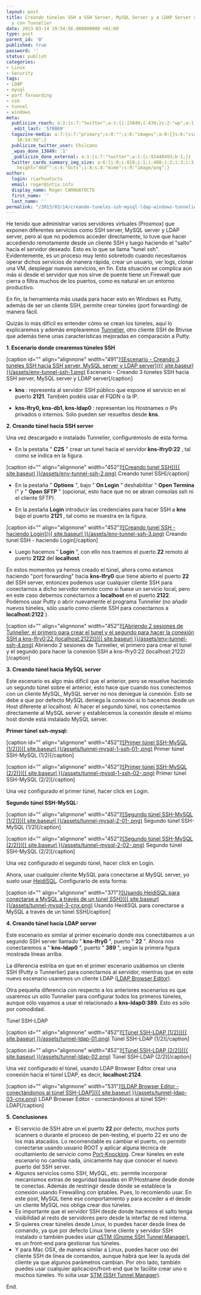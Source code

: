 ```yaml
---
layout: post
title: Creando túneles SSH a SSH Server, MySQL Server y a LDAP Server desde Windows
  y con Tunnelier
date: 2013-03-14 19:54:56.000000000 +01:00
type: post
parent_id: '0'
published: true
password: ''
status: publish
categories:
- Linux
- Security
tags:
- LDAP
- mysql
- port forwarding
- ssh
- tunnel
- windows
meta:
  publicize_reach: a:2:{s:7:"twitter";a:1:{i:13849;i:439;}s:2:"wp";a:1:{i:0;i:20;}}
  _edit_last: '578869'
  tagazine-media: a:7:{s:7:"primary";s:0:"";s:6:"images";a:0:{}s:6:"videos";a:0:{}s:11:"image_count";i:0;s:6:"author";s:6:"578869";s:7:"blog_id";s:7:"2005905";s:9:"mod_stamp";s:19:"2013-03-14
    18:54:56";}
  publicize_twitter_user: Chilcano
  _wpas_done_13849: '1'
  _publicize_done_external: a:1:{s:7:"twitter";a:1:{i:91440493;b:1;}}
  twitter_cards_summary_img_size: a:6:{i:0;i:819;i:1;i:460;i:2;i:3;i:3;s:24:"width="819"
    height="460"";s:4:"bits";i:8;s:4:"mime";s:9:"image/png";}
author:
  login: rcarhuatocto
  email: roger@intix.info
  display_name: Roger CARHUATOCTO
  first_name: ''
  last_name: ''
permalink: "/2013/03/14/creando-tuneles-ssh-mysql-ldap-windows-tunnelier/"
---
```

He tenido que administrar varios servidores virtuales (Proxmox) que exponen diferentes servicios como SSH server, MySQL server y LDAP server, pero al que no podemos acceder directamente, lo tuve que hacer accediendo remotamente desde un cliente SSH y luego haciendo el "salto" hacia el servidor deseado. Esto es lo que se llama "tunel ssh". Evidentemente, es un proceso muy lento sobretodo cuando necesitamos operar dichos servicios de manera rápida, crear un usuario, ver logs, clonar una VM, desplegar nuevos servicios, en fin. Esta situación se complica aún más si desde el servidor que nos sirve de puente tiene un Firewall que cierra o filtra muchos de los puertos, como es natural en un entorno productivo.

  
En fin, la herramienta más usada para hacer esto en Windows es Putty, además de ser un cliente SSH, permite crear túneles (port forwarding) de manera fácil.

  
Quizás lo más difícil es entender cómo se crean los túneles, aquí lo explicaremos y además emplearemos [Tunnelier](http://www.bitvise.com/tunnelier "Tunnelier"), otro cliente SSH de Btivise que además tiene unas características mejoradas en comparación a Putty.

  
 **1\. Escenario donde crearemos túneles SSH**

  
[caption id="" align="alignnone" width="491"][![Escenario - Creando 3 túneles SSH hacia SSH server, MySQL server y LDAP server]({{ site.baseurl }}/assets/env-tunnel-ssh-1.png)](https://dl.dropbox.com/u/2961879/blog20130314_ssh_tunnel_win/env-tunnel-ssh-1.png) Escenario - Creando 3 túneles SSH hacia SSH server, MySQL server y LDAP server[/caption]

  
  

  *  **kns** : representa al servidor SSH público que expone el servicio en el puerto **2121**. También podéis usar el FQDN o la IP.  
  

  

  *  **kns-lfry0, kns-db1, kns-ldap0** : representan los Hostnames o IPs privados o internos. Sólo pueden ser resueltos desde **kns**.
  

  
 **2\. Creando túnel hacia SSH server**

  
Una vez descargado e instalado Tunnelier, configurémoslo de esta forma.

  
  

  * En la pestaña " **C2S** " crear un tunel hacia el servidor **kns-lfry0:22** , tal como se indica en la figura.
  

  
[caption id="" align="alignnone" width="452"][![Creando tunel SSH]({{ site.baseurl }}/assets/env-tunnel-ssh-2.png)](https://dl.dropbox.com/u/2961879/blog20130314_ssh_tunnel_win/env-tunnel-ssh-2.png) Creando tunel SSH[/caption]

  
  

  * En la pestaña " **Options** ", bajo " **On Login** " deshabilitar " **Open Termina** l" y " **Open SFTP** " (opcional, esto hace que no se abran consolas ssh ni el cliente SFTP).
  

  * En la pestaña **Login** introducir las credenciales para hacer SSH a **kns** bajo el puerto **2121** , tal como se muestra en la figura.
  

  
[caption id="" align="alignnone" width="452"][![Creando tunel SSH - haciendo Login]({{ site.baseurl }}/assets/env-tunnel-ssh-3.png)](https://dl.dropbox.com/u/2961879/blog20130314_ssh_tunnel_win/env-tunnel-ssh-3.png) Creando tunel SSH - haciendo Login[/caption]

  
  

  * Luego hacemos " **Login** ", con ello nos traemos el puerto **22** remoto al puerto **2122** del **localhost**.
  

  
En estos momentos ya hemos creado el túnel, ahora como estamos haciendo "port forwarding" hacia **kns-lfry0** que tiene abierto el puerto **22** del SSH server, entonces podemos usar cualquier cliente SSH para conectarnos a dicho servidor remoto como si fuese un servicio local, pero en este caso debemos conectarnos a **localhost** en el puerto **2122**. Podemos usar Putty o abrir nuevamente el programa Tunnelier (no añadir nuevos túneles, sólo usarlo como cliente SSH para conectarnos a **localhost:2122** ).

  
[caption id="" align="alignnone" width="452"][![Abriendo 2 sesiones de Tunnelier, el primero para crear el tunel y el segundo para hacer la conexión SSH a kns-lfry0:22 \(localhost:2122\)]({{ site.baseurl }}/assets/env-tunnel-ssh-4.png)](https://dl.dropbox.com/u/2961879/blog20130314_ssh_tunnel_win/env-tunnel-ssh-4.png) Abriendo 2 sesiones de Tunnelier, el primero para crear el tunel y el segundo para hacer la conexión SSH a kns-lfry0:22 (localhost:2122)[/caption]

  
 **3\. Creando túnel hacia MySQL server**

  
Este escenario es algo más difícil que el anterior, pero se resuelve haciendo un segundo túnel sobre el anterior, esto hace que cuando nos conectemos con un cliente MySQL, MySQL server no nos deniegue la conexión. Esto se debe a que por defecto MySQL deniega la conexión si lo hacemos desde un Host diferente al localhost. Al hacer el segundo túnel, nos conectamos directamente al MySQL server y establecemos la conexión desde el mismo host donde está instalado MySQL server.

  
 **Primer túnel ssh-mysql:**

  
[caption id="" align="alignnone" width="452"][![Primer túnel SSH-MySQL \(1/2\)]({{ site.baseurl }}/assets/tunnel-mysql-1-ssh-01-.png)](https://dl.dropbox.com/u/2961879/blog20130314_ssh_tunnel_win/tunnel-mysql-1-ssh-01-.png) Primer túnel SSH-MySQL (1/2)[/caption]

  
[caption id="" align="alignnone" width="452"][![Primer túnel SSH-MySQL \(2/2\)]({{ site.baseurl }}/assets/tunnel-mysql-1-ssh-02-.png)](https://dl.dropbox.com/u/2961879/blog20130314_ssh_tunnel_win/tunnel-mysql-1-ssh-02-.png) Primer túnel SSH-MySQL (2/2)[/caption]

  
Una vez configurado el primer túnel, hacer click en Login.

  
 **Segundo túnel SSH-MySQL:**

[caption id="" align="alignnone" width="452"][![Segundo túnel SSH-MySQL \(1/2\)]({{ site.baseurl }}/assets/tunnel-mysql-2-01-.png)](https://dl.dropbox.com/u/2961879/blog20130314_ssh_tunnel_win/tunnel-mysql-2-01-.png) Segundo túnel SSH-MySQL (1/2)[/caption]

[caption id="" align="alignnone" width="452"][![Segundo túnel SSH-MySQL \(2/2\)]({{ site.baseurl }}/assets/tunnel-mysql-2-02-.png)](https://dl.dropbox.com/u/2961879/blog20130314_ssh_tunnel_win/tunnel-mysql-2-02-.png) Segundo túnel SSH-MySQL (2/2)[/caption]

Una vez configurado el segundo túnel, hacer click en Login.

Ahora, usar cualquier cliente MySQL para conectarse al MySQL server, yo suelo usar [HeidiSQL](http://www.heidisql.com/download.php "HeidiSQL"). Configurarlo de esta forma:

[caption id="" align="alignnone" width="371"][![Usando HeidiSQL para conectarse a MySQL a través de un túnel SSH]({{ site.baseurl }}/assets/tunnel-mysql-3-cnx.png)](https://dl.dropbox.com/u/2961879/blog20130314_ssh_tunnel_win/tunnel-mysql-3-cnx.png) Usando HeidiSQL para conectarse a MySQL a través de un túnel SSH[/caption]

**4\. Creando túnel hacia LDAP server**

Este escenario es similar al primer escenario donde nos conectábamos a un segundo SSH server llamado " **kns-lfry0** ", puerto " **22** ". Ahora nos conectaremos a " **kns-ldap0** ", puerto " **389** ", según la primera figura mostrada líneas arriba.

La diferencia estriba en que en el primer escenario usábamos un cliente SSH (Putty o Tunnerlier) para conectarnos al servidor, mientras que en este nuevo escenario usaremos un cliente LDAP ([LDAP Browser Editor](http://www.novell.com/communities/node/8652/gawors-excellent-ldap-browsereditor-v282 "LDAP Browser Editor")).

Otra pequeña diferencia con respecto a los anteriores escenarios es que usaremos un sólo Tunnelier para configurar todos los primeros túneles, aunque sólo vayamos a usar el relacionado a **kns-ldap0:389**. Esto es sólo por comodidad.

Túnel SSH-LDAP

[caption id="" align="alignnone" width="452"][![Túnel SSH-LDAP \(1/2\)]({{ site.baseurl }}/assets/tunnel-ldap-01.png)](https://dl.dropbox.com/u/2961879/blog20130314_ssh_tunnel_win/tunnel-ldap-01.png) Túnel SSH-LDAP (1/2)[/caption]

[caption id="" align="alignnone" width="452"][![Túnel SSH-LDAP \(2/2\)]({{ site.baseurl }}/assets/tunnel-ldap-02.png)](https://dl.dropbox.com/u/2961879/blog20130314_ssh_tunnel_win/tunnel-ldap-02.png) Túnel SSH-LDAP (2/2)[/caption]

Una vez configurado el túnel, usando LDAP Browser Editor crear una conexión hacia el túnel LDAP, es decir, **localhost:2124**.

[caption id="" align="alignnone" width="531"][![LDAP Browser Editor - conectándonos al túnel SSH-LDAP]({{ site.baseurl }}/assets/tunnel-ldap-03-cnx.png)](https://dl.dropbox.com/u/2961879/blog20130314_ssh_tunnel_win/tunnel-ldap-03-cnx.png) LDAP Browser Editor - conectándonos al túnel SSH-LDAP[/caption]

**5\. Conclusiones**

  * El servicio de SSH abre un el puerto **22** por defecto, muchos ports scanners o durante el proceso de pen-testing, el puerto 22 es uno de los más atacados. Lo recomendable es cambiar el puerto, no permitir conectarse usando usuario ROOT y aplicar alguna técnica de ocultamiento de servicio como [Port-Knocking](http://en.wikipedia.org/wiki/Port_knocking "Port Knocking"). Crear túneles en este escenario no cambia nada, únicamente hay que conocer el nuevo puerto del SSH server.
  * Algunos servicios como SSH, MySQL, etc. permite incorporar mecanismos extras de seguridad basadas en IP/Hostname desde donde te conectas. Además de restringir desde dónde se establece la conexión usando Firewalling con iptables. Pues, lo recomiendo usar. En este post, MySQL tiene ese comportamiento y para acceder a él desde un cliente MySQL nos obliga crear dos túneles.
  * Es importante que el servidor SSH desde donde hacemos el salto tenga visibilidad al resto de servidores pero desde la interfaz de red interna.
  * Si quieres crear túneles desde Linux, lo puedes hacer desde línea de comando, ya que por defecto Linux tiene cliente y servidor SSH instalado o también puedes usar [gSTM (Gnome SSH Tunnel Manager)](http://sourceforge.net/projects/gstm/ "Gnome SSH Tunnel Manager"), es un front-end para gestionar tus túneles.
  * Y para Mac OSX, de manera similar a Linux, puedes hacer uso del cliente SSH de línea de comandos, aunque habrá que leer la ayuda del cliente ya que algunos parámetros cambian. Por otro lado, también puedes usar cualquier aplicación/front-end que te facilite crear uno o muchos túneles. Yo solía usar [STM (SSH Tunnel Manager)](http://projects.tynsoe.org/en/stm/ "SSH Tunnel Manager para Mac OSX").

End.
